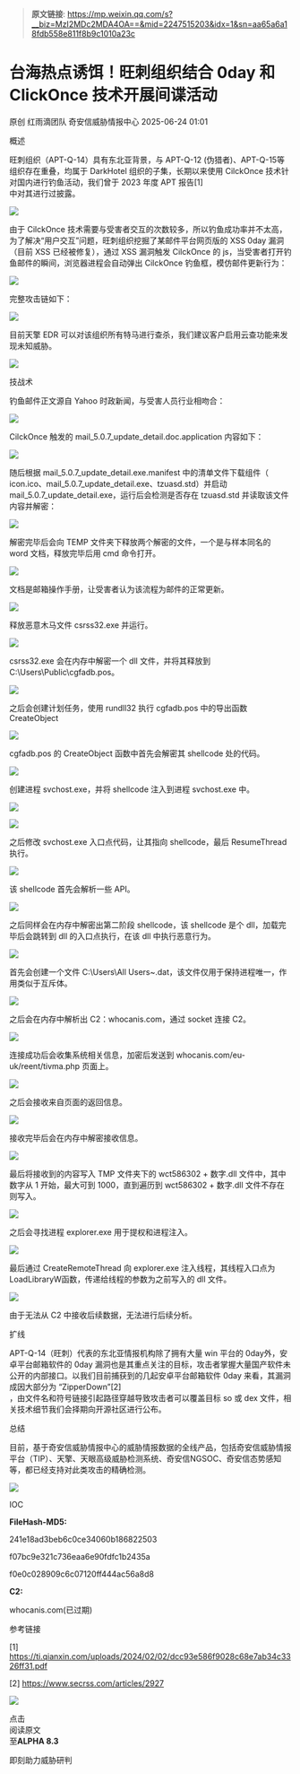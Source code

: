 > **原文链接**: https://mp.weixin.qq.com/s?__biz=MzI2MDc2MDA4OA==&mid=2247515203&idx=1&sn=aa65a6a18fdb558e811f8b9c1010a23c

#  台海热点诱饵！旺刺组织结合 0day 和 ClickOnce 技术开展间谍活动  
原创 红雨滴团队  奇安信威胁情报中心   2025-06-24 01:01  
  
概述  
  
旺刺组织（APT-Q-14）具有东北亚背景，与 APT-Q-12 (伪猎者)、APT-Q-15等组织存在重叠，均属于 DarkHotel 组织的子集，长期以来使用 CilckOnce 技术针对国内进行钓鱼活动，我们曾于 2023 年度 APT 报告[1]  
中对其进行过披露。  
  
![](https://mmbiz.qpic.cn/sz_mmbiz_png/2AqAgxkehicicib3RaYgEuk1wHtGFXW1MOkOeHg4uIFTAJZRWCjBkOBBIa6TpJcjVhiaeS6LibNBRG4EzGDibiaM1jVtA/640?wx_fmt=png&from=appmsg "")  
  
  
由于 CilckOnce 技术需要与受害者交互的次数较多，所以钓鱼成功率并不太高，为了解决“用户交互”问题，旺刺组织挖掘了某邮件平台网页版的 XSS 0day 漏洞（目前 XSS 已经被修复），通过 XSS 漏洞触发 CilckOnce 的 js，当受害者打开钓鱼邮件的瞬间，浏览器进程会自动弹出 CilckOnce 钓鱼框，模仿邮件更新行为：  
  
![](https://mmbiz.qpic.cn/sz_mmbiz_png/2AqAgxkehicicib3RaYgEuk1wHtGFXW1MOkQBb6OMXFCzBp8zDqiaojRAicCkl8iaqaUFFELZZglFI0Ipibpc6vxXO4hA/640?wx_fmt=png&from=appmsg "")  
  
  
完整攻击链如下：  
  
![](https://mmbiz.qpic.cn/sz_mmbiz_png/2AqAgxkehicicib3RaYgEuk1wHtGFXW1MOkn1CljeGwaMVlGNymFx4Aib5EiaJaoYk43xP9mC7uy7MEuARG2icxuvwpg/640?wx_fmt=png&from=appmsg "")  
  
目前天擎 EDR 可以对该组织所有特马进行查杀，我们建议客户启用云查功能来发现未知威胁。  
  
![](https://mmbiz.qpic.cn/sz_mmbiz_png/2AqAgxkehicicib3RaYgEuk1wHtGFXW1MOkvJ76xX4MFhmXNMQWsZSwGHOyicCwMuiaib0x51Yv8OaViaRWJSy8gYWSgA/640?wx_fmt=png&from=appmsg "")  
  
  
  
技战术  
  
钓鱼邮件正文源自 Yahoo 时政新闻，与受害人员行业相吻合：  
  
![](https://mmbiz.qpic.cn/sz_mmbiz_png/2AqAgxkehicicib3RaYgEuk1wHtGFXW1MOkSVf5qRXK56ibyLHX9PWCpuWPNA0kGHBgjh7FIA9H0bIq008jQxK2ibZQ/640?wx_fmt=png&from=appmsg "")  
  
  
CilckOnce 触发的 mail_5.0.7_update_detail.doc.application 内容如下：  
  
![](https://mmbiz.qpic.cn/sz_mmbiz_png/2AqAgxkehicicib3RaYgEuk1wHtGFXW1MOk6fTntOa9wC0BYnSTLh7ZoCp7dK5BCzmMPGL3icic1LbegR23ibT5473IA/640?wx_fmt=png&from=appmsg "")  
  
  
随后根据 mail_5.0.7_update_detail.exe.manifest 中的清单文件下载组件（ icon.ico、mail_5.0.7_update_detail.exe、tzuasd.std）并启动 mail_5.0.7_update_detail.exe，运行后会检测是否存在 tzuasd.std 并读取该文件内容并解密：  
  
![](https://mmbiz.qpic.cn/sz_mmbiz_png/2AqAgxkehicicib3RaYgEuk1wHtGFXW1MOkvedot9eT0vwudjUVtcxqVHXyxSkTa9Zuw6c7XsKulHc9vTI0eDfIAA/640?wx_fmt=png&from=appmsg "")  
  
  
解密完毕后会向 TEMP 文件夹下释放两个解密的文件，一个是与样本同名的 word 文档，释放完毕后用 cmd 命令打开。  
  
![](https://mmbiz.qpic.cn/sz_mmbiz_png/2AqAgxkehicicib3RaYgEuk1wHtGFXW1MOkPo6gfS8qCvew57YE9pAAztzDL6sIjpVlXOZOnYHNB1GIzguF8C9uFQ/640?wx_fmt=png&from=appmsg "")  
  
  
文档是邮箱操作手册，让受害者认为该流程为邮件的正常更新。  
  
![](https://mmbiz.qpic.cn/sz_mmbiz_png/2AqAgxkehicicib3RaYgEuk1wHtGFXW1MOkwSpmH0RsPQzx9gzWsBZeO21KGNia4GVztutCX5qH2eWTxGlnv4ic8sbw/640?wx_fmt=png&from=appmsg "")  
  
  
释放恶意木马文件 csrss32.exe 并运行。  
  
![](https://mmbiz.qpic.cn/sz_mmbiz_png/2AqAgxkehicicib3RaYgEuk1wHtGFXW1MOkrstxSOIsz2vObN5xkMibFibDzAKEUeZHUkb0MplN86fgt5VjroCfZAJQ/640?wx_fmt=png&from=appmsg "")  
  
  
csrss32.exe 会在内存中解密一个 dll 文件，并将其释放到 C:\Users\Public\cgfadb.pos。  
  
![](https://mmbiz.qpic.cn/sz_mmbiz_png/2AqAgxkehicicib3RaYgEuk1wHtGFXW1MOktY0O5fb9u0xVz5MCCalYAMlgTp32G4RyGfjXVoaPtLD8iaIcLchKQ4w/640?wx_fmt=png&from=appmsg "")  
  
  
之后会创建计划任务，使用 rundll32 执行 cgfadb.pos 中的导出函数 CreateObject  
  
![](https://mmbiz.qpic.cn/sz_mmbiz_png/2AqAgxkehicicib3RaYgEuk1wHtGFXW1MOkxYkOgl4mNtRlTPw5nCwrYBy5WTlYQOnNYLXsKg9llUTqrgicjng2sxg/640?wx_fmt=png&from=appmsg "")  
  
  
cgfadb.pos 的 CreateObject 函数中首先会解密其 shellcode 处的代码。  
  
![](https://mmbiz.qpic.cn/sz_mmbiz_png/2AqAgxkehicicib3RaYgEuk1wHtGFXW1MOkyMmqNu3ofkaP8ODTicbH2GjJhfGsSdKmkoy1wniaXsICTiayRgkcncJVQ/640?wx_fmt=png&from=appmsg "")  
  
  
创建进程 svchost.exe，并将 shellcode 注入到进程 svchost.exe 中。  
  
![](https://mmbiz.qpic.cn/sz_mmbiz_png/2AqAgxkehicicib3RaYgEuk1wHtGFXW1MOkEWc7pRfblmeqKg8coXZEkb98tq3tKRyFBvFneyibo2MeLqkXKGt8r3Q/640?wx_fmt=png&from=appmsg "")  
  
![](https://mmbiz.qpic.cn/sz_mmbiz_png/2AqAgxkehicicib3RaYgEuk1wHtGFXW1MOk2M320icZG9GLj9D0LTYAwO3UVCgJpZoibiapZfYlXwrcuq2wK2SKSaCIA/640?wx_fmt=png&from=appmsg "")  
  
  
之后修改 svchost.exe 入口点代码，让其指向 shellcode，最后 ResumeThread 执行。  
  
![](https://mmbiz.qpic.cn/sz_mmbiz_png/2AqAgxkehicicib3RaYgEuk1wHtGFXW1MOkla8wwG0XD5Ov5DBvNrgD4Pvesic3RKDyhVQXx55R0Ex9l6QCOBD8raA/640?wx_fmt=png&from=appmsg "")  
  
  
该 shellcode 首先会解析一些 API。  
  
![](https://mmbiz.qpic.cn/sz_mmbiz_png/2AqAgxkehicicib3RaYgEuk1wHtGFXW1MOk6qKjPUdP00Vq0ialyWic3CPkNDelWqtDQhUXmmkHJgs4LHibCjAfxaOdQ/640?wx_fmt=png&from=appmsg "")  
  
  
之后同样会在内存中解密出第二阶段 shellcode，该 shellcode 是个 dll，加载完毕后会跳转到 dll 的入口点执行，在该 dll 中执行恶意行为。  
  
![](https://mmbiz.qpic.cn/sz_mmbiz_png/2AqAgxkehicicib3RaYgEuk1wHtGFXW1MOkbmxQN5n6mEP1wf9KdEet9oIXD7ASo5CjCiaS855ojlprhW8Quciagazw/640?wx_fmt=png&from=appmsg "")  
  
  
首先会创建一个文件 C:\Users\All Users~.dat，该文件仅用于保持进程唯一，作用类似于互斥体。  
  
![](https://mmbiz.qpic.cn/sz_mmbiz_png/2AqAgxkehicicib3RaYgEuk1wHtGFXW1MOkSMVsQPmc2IK8OX2ib87s9wCLAujIW5vxAeH82Lw4sOVGx7QxmOXm9UQ/640?wx_fmt=png&from=appmsg "")  
  
  
之后会在内存中解析出 C2：whocanis.com，通过 socket 连接 C2。  
  
![](https://mmbiz.qpic.cn/sz_mmbiz_png/2AqAgxkehicicib3RaYgEuk1wHtGFXW1MOkcFUwTraSEnLPU3pPw40xtlZicqU8AaNAZy5byVw55PjlwHRamDgaQ9w/640?wx_fmt=png&from=appmsg "")  
  
  
连接成功后会收集系统相关信息，加密后发送到 whocanis.com/eu-uk/reent/tivma.php 页面上。  
  
![](https://mmbiz.qpic.cn/sz_mmbiz_png/2AqAgxkehicicib3RaYgEuk1wHtGFXW1MOkPA2VqJOZVwCkVL7v4wRABZPRbyEseofI1EpynDpSUPmZMqmzpdhhfQ/640?wx_fmt=png&from=appmsg "")  
  
  
之后会接收来自页面的返回信息。  
  
![](https://mmbiz.qpic.cn/sz_mmbiz_png/2AqAgxkehicicib3RaYgEuk1wHtGFXW1MOku0DWLW6Y1hcgVWhmmbHicicIfqiadtj7k1Vhug8Dm1Tjd607svBIEpibFA/640?wx_fmt=png&from=appmsg "")  
  
  
接收完毕后会在内存中解密接收信息。  
  
![](https://mmbiz.qpic.cn/sz_mmbiz_png/2AqAgxkehicicib3RaYgEuk1wHtGFXW1MOkNAv2sibYJ7icYkXaoViaTeiaFcKDN699qfVicklk9mCGxVzJ65glqy5ib4pw/640?wx_fmt=png&from=appmsg "")  
  
  
最后将接收到的内容写入 TMP 文件夹下的 wct586302 + 数字.dll 文件中，其中数字从 1 开始，最大可到 1000，直到遍历到 wct586302 + 数字.dll 文件不存在则写入。  
  
![](https://mmbiz.qpic.cn/sz_mmbiz_png/2AqAgxkehicicib3RaYgEuk1wHtGFXW1MOkBmlTc9WO9ziaCiaZQkBZdicAztNibicUuDKK7BrJUP3Rp8GsQUdCLcmKKqw/640?wx_fmt=png&from=appmsg "")  
  
  
之后会寻找进程 explorer.exe 用于提权和进程注入。  
  
![](https://mmbiz.qpic.cn/sz_mmbiz_png/2AqAgxkehicicib3RaYgEuk1wHtGFXW1MOkfqS0h5SF2oeVic7xh8bDp8mQLR0s6Fk54RseKiaYQvaMJ7embBS948AQ/640?wx_fmt=png&from=appmsg "")  
  
  
最后通过 CreateRemoteThread 向 explorer.exe 注入线程，其线程入口点为 LoadLibraryW函数，传递给线程的参数为之前写入的 dll 文件。  
  
![](https://mmbiz.qpic.cn/sz_mmbiz_png/2AqAgxkehicicib3RaYgEuk1wHtGFXW1MOkCwRmvibXFEMfnxgibDB5FWfH0FzCHwl6fJslyAwnFuI8e3XpkqDhylkQ/640?wx_fmt=png&from=appmsg "")  
  
  
由于无法从 C2 中接收后续数据，无法进行后续分析。  
  
  
扩线  
  
APT-Q-14（旺刺）代表的东北亚情报机构除了拥有大量 win 平台的 0day外，安卓平台邮箱软件的 0day 漏洞也是其重点关注的目标，攻击者掌握大量国产软件未公开的内部接口。以我们目前捕获到的几起安卓平台邮箱软件 0day 来看，其漏洞成因大部分为 “ZipperDown”[2]  
，由文件名和符号链接引起路径穿越导致攻击者可以覆盖目标 so 或 dex 文件，相关技术细节我们会择期向开源社区进行公布。  
  
  
总结  
  
目前，基于奇安信威胁情报中心的威胁情报数据的全线产品，包括奇安信威胁情报平台（TIP）、天擎、天眼高级威胁检测系统、奇安信NGSOC、奇安信态势感知等，都已经支持对此类攻击的精确检测。  
  
![](https://mmbiz.qpic.cn/sz_mmbiz_png/2AqAgxkehicicib3RaYgEuk1wHtGFXW1MOk1Ihvxg5ZR16YYlCjAxOfEZtia3A4OIWIUNQdHCelRJ15VicBiam3bvQ6g/640?wx_fmt=png&from=appmsg "")  
  
  
IOC  
  
**FileHash-MD5:**  
  
241e18ad3beb6c0ce34060b186822503  
  
f07bc9e321c736eaa6e90fdfc1b2435a  
  
f0e0c028909c6c07120ff444ac56a8d8  
  
**C2:**  
  
whocanis.com(已过期)  
  
  
参考链接  
  
[1] https://ti.qianxin.com/uploads/2024/02/02/dcc93e586f9028c68e7ab34c3326ff31.pdf  
  
[2] https://www.secrss.com/articles/2927  
  
![](https://mmbiz.qpic.cn/sz_mmbiz_gif/2AqAgxkehicicib3RaYgEuk1wHtGFXW1MOkTYcrlempM2EAic2icUXzsdyQKJkr07yl6icnVGCFugM8EhPPfrp8v1zAw/640?wx_fmt=gif&from=appmsg "")  
  
点击  
阅读原文  
至**ALPHA 8.3**  
  
即刻助力威胁研判  
  
  
